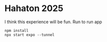 # Hahaton 2025
I think this experience will be fun.
Run to run app
```
npm install
npx start expo --tunnel
```
